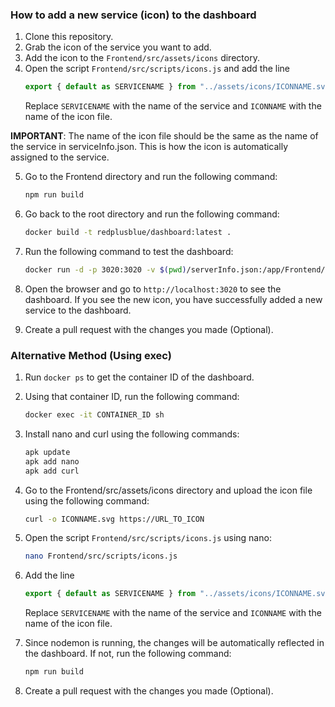 ### How to add a new service (icon) to the dashboard 
1. Clone this repository.
2. Grab the icon of the service you want to add. 
3. Add the icon to the `Frontend/src/assets/icons` directory.
4. Open the script `Frontend/src/scripts/icons.js` and add the line
    ```javascript
    export { default as SERVICENAME } from "../assets/icons/ICONNAME.svg";
    ```
    Replace `SERVICENAME` with the name of the service and `ICONNAME` with the name of the icon file.

**IMPORTANT**: The name of the icon file should be the same as the name of the service in serviceInfo.json. This is how the icon is automatically assigned to the service.

5. Go to the Frontend directory and run the following command:
    ```bash
    npm run build
    ```
6. Go back to the root directory and run the following command:
    ```bash
    docker build -t redplusblue/dashboard:latest .
    ```

7. Run the following command to test the dashboard:
    ```bash
    docker run -d -p 3020:3020 -v $(pwd)/serverInfo.json:/app/Frontend/src/data/serverInfo.json redplusblue/dashboard:latest
    ```
8. Open the browser and go to `http://localhost:3020` to see the dashboard. If you see the new icon, you have successfully added a new service to the dashboard.

9. Create a pull request with the changes you made (Optional).

### Alternative Method (Using exec)
1. Run `docker ps` to get the container ID of the dashboard.
2. Using that container ID, run the following command:
    ```bash
    docker exec -it CONTAINER_ID sh
    ```
3. Install nano and curl using the following commands:
    ```bash
    apk update
    apk add nano 
    apk add curl
    ```
4. Go to the Frontend/src/assets/icons directory and upload the icon file using the following command:
    ```bash
    curl -o ICONNAME.svg https://URL_TO_ICON
    ```
5. Open the script `Frontend/src/scripts/icons.js` using nano:
    ```bash
    nano Frontend/src/scripts/icons.js
    ```
6. Add the line
    ```javascript
    export { default as SERVICENAME } from "../assets/icons/ICONNAME.svg";
    ```
    Replace `SERVICENAME` with the name of the service and `ICONNAME` with the name of the icon file.

7. Since nodemon is running, the changes will be automatically reflected in the dashboard. If not, run the following command:
    ```bash
    npm run build
    ```

8. Create a pull request with the changes you made (Optional).